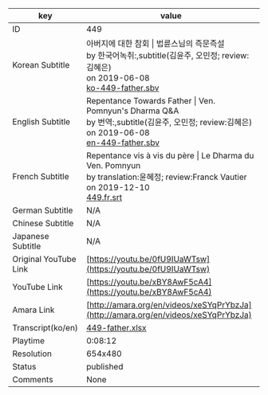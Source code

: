 |  key  |  value  |
|-------|---------|
| ID            | 449 |
| Korean Subtitle | 아버지에 대한 참회 \| 법륜스님의 즉문즉설<br>by 한국어녹취:,subtitle(김윤주, 오민정; review:김혜은)<br>on 2019-06-08<br>[ko-449-father.sbv](https://github.com/jungtosociety/dharma-qna/raw/master/sub/449/ko-449-father.sbv)<br>|
| English Subtitle | Repentance Towards Father \| Ven. Pomnyun's Dharma Q&A<br>by 번역:,subtitle(김윤주, 오민정; review:김혜은)<br>on 2019-06-08<br>[en-449-father.sbv](https://github.com/jungtosociety/dharma-qna/raw/master/sub/449/en-449-father.sbv)<br>|
| French Subtitle | Repentance vis à vis du père \| Le Dharma du Ven. Pomnyun<br>by translation:윤혜정; review:Franck Vautier<br>on 2019-12-10<br>[449.fr.srt](https://github.com/jungtosociety/dharma-qna/raw/master/sub/449/449.fr.srt)<br>|
| German Subtitle | N/A |
| Chinese Subtitle | N/A |
| Japanese Subtitle | N/A |
| Original YouTube Link  | [https://youtu.be/0fU9IUaWTsw](https://youtu.be/0fU9IUaWTsw) |
| YouTube Link  | [https://youtu.be/xBY8AwF5cA4](https://youtu.be/xBY8AwF5cA4) |
| Amara Link    | [http://amara.org/en/videos/xeSYqPrYbzJa](http://amara.org/en/videos/xeSYqPrYbzJa) |
| Transcript(ko/en) | [449-father.xlsx](https://github.com/jungtosociety/dharma-qna/raw/master/sub/449/449-father.xlsx) |
| Playtime | 0:08:12 |
| Resolution | 654x480|
| Status | published |
| Comments | None |
